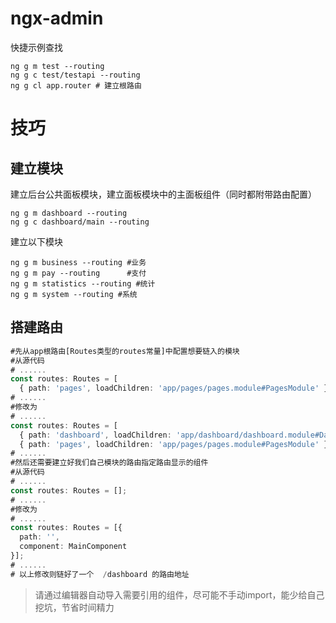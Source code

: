 # ngx-admin
快捷示例查找
```shell
ng g m test --routing
ng g c test/testapi --routing
ng g cl app.router # 建立根路由
```
# 技巧
## 建立模块
建立后台公共面板模块，建立面板模块中的主面板组件（同时都附带路由配置）
```shell
ng g m dashboard --routing
ng g c dashboard/main --routing
```
建立以下模块
```shell
ng g m business --routing #业务
ng g m pay --routing      #支付
ng g m statistics --routing #统计
ng g m system --routing #系统
```
## 搭建路由
```typescript
#先从app根路由[Routes类型的routes常量]中配置想要链入的模块
#从源代码
# ......
const routes: Routes = [
  { path: 'pages', loadChildren: 'app/pages/pages.module#PagesModule' },
# ......
#修改为
# ......
const routes: Routes = [
  { path: 'dashboard', loadChildren: 'app/dashboard/dashboard.module#DashboardModule' },
  { path: 'pages', loadChildren: 'app/pages/pages.module#PagesModule' },
# ......
#然后还需要建立好我们自己模块的路由指定路由显示的组件
#从源代码
# ......
const routes: Routes = [];
# ......
#修改为
# ......
const routes: Routes = [{
  path: '',
  component: MainComponent
}];
# ......
# 以上修改则链好了一个  /dashboard 的路由地址
```
> 请通过编辑器自动导入需要引用的组件，尽可能不手动import，能少给自己挖坑，节省时间精力



